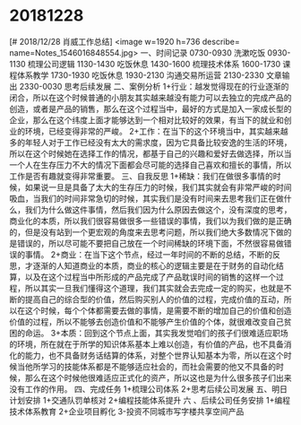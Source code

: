 # 20181228

[# 2018/12/28 肖威工作总结]
<image w=1920 h=736 describe= name=Notes_1546016848554.jpg>
一、时间记录
0730-0930 洗漱吃饭
0930-1130 梳理公司逻辑
1130-1430 吃饭休息
1430-1600 梳理技术体系
1600-1730 课程体系教学
1730-1930 吃饭休息
1930-2130 沟通交易所运营
2130-2330 文章输出
2330-0030 思考后续发展
二、案例分析
1+行业：越发觉得现在的行业逐渐的闭合，所以在这个时候普通的小朋友其实越来越没有能力可以去独立的完成产品的创造，或者是产品的销售，那么在这个过程当中，最好的方式是加入一家成长型的企业，那么在这个纬度上面才能够达到一个相对比较好的效果，有当下的就业和创业的环境，已经变得非常的严峻。
2+工作：在当下的这个环境当中，其实越来越多的年轻人对于工作已经没有太大的需求度，因为它具备比较安逸的生活的环境，所以在这个时候她在选择工作的情况，都基于自己的兴趣和爱好去做选择，所以当一个人在生存压力不大的情况下面都会尽可能的选择自己喜欢和擅长的事情，所以工作是否有趣就变得非常重要。
三、自我反思
1+稀缺：我们在做很多事情的时候，如果说一旦是具备了太大的生存压力的时候，我们其实就会有非常严峻的时间吸血，当我们的时间非常急切的时候，其实我们是没有时间来去思考我们正在做什么，我们为什么做这件事情，然后我们因为什么原因去做这个，没有深度的思考，商业化的本质，所以我们很容易做很多一些错误的事情，我们以为我们做的是正确的，但是没有站到一个更宏观的角度来去思考问题，所以我们绝大多数情况下做的是错误的，所以尽可能不要把自己放在一个时间稀缺的环境下面，不然很容易做错误的事情。
2+商业：在当下这个节点，经过一年时间的不断的总结，不断的反思，才逐渐的人知道商业的本质，商业的核心的逻辑主要是在于财务的自动化结算，以及在这个过程当中所形成的产品完成了产品耽误时间的销售的这样一个过程，所以其实一旦我们懂得这个道理，我们其实就会去完成一定的购买，也就是不断的提高自己的综合型的价值，然后购买别人的价值的过程，完成价值的互动，所以在这个时候，每个个体都需要去做的事情，是需要不断的增加自己的价值和创造价值的过程，所以不能够去创造价值和不能够产生价值的个体，就很难改变自己贫困的命运。
3+本质：回到这个节点上面，其实我发觉咱们的孩子们很难适应职场的环境，所在就在于所学的知识体系基本上难以创造，有价值的产品，也不具备消化的能力，也不具备财务话结算的体系，对整个世界认知基本为零，所以在这个时候当他所学习的技能体系都是不能够适应社会的，而社会需要的他又不具备的时候，那么在这个时候他很难适应正式化的资产，所以这也是为什么很多孩子们出来没有工作的作用。
四、完成任务
1+梳理公司体系
2+思考后续公司发展
五、明日计划安排
1+交通队罚单核对
2+编程技能体系提升
六 、后续公司任务安排
1+编程技术体系教育
2+企业项目孵化
3-投资不同城市写字楼共享空间产品

